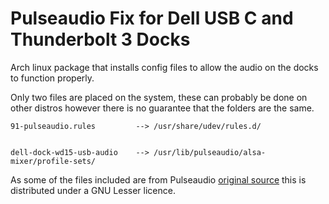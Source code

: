 # Pulseaudio Fix for Dell USB C and Thunderbolt 3 Docks

Arch linux package that installs config files to allow the audio on the docks to function properly. 

Only two files are placed on the system, these can probably be done on other distros however there is no guarantee that the folders are the same.

    91-pulseaudio.rules         --> /usr/share/udev/rules.d/
    
    
    dell-dock-wd15-usb-audio	--> /usr/lib/pulseaudio/alsa-mixer/profile-sets/

As some of the files included are from Pulseaudio [original source](https://github.com/pulseaudio/pulseaudio) this is distributed under a GNU Lesser licence.

